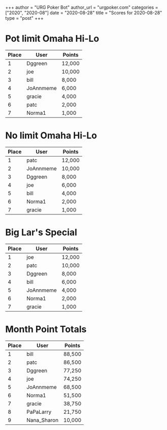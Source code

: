 +++
author = "URG Poker Bot"
author_url = "urgpoker.com"
categories = ["2020", "2020-08"]
date = "2020-08-28"
title = "Scores for 2020-08-28"
type = "post"
+++
# Pot limit Omaha Hi-Lo

| Place | User | Points |
|-------|------|--------|
| 1 | Dggreen | 12,000 |
| 2 | joe | 10,000 |
| 3 | bill | 8,000 |
| 4 | JoAnnmeme | 6,000 |
| 5 | gracie | 4,000 |
| 6 | patc | 2,000 |
| 7 | Norma1 | 1,000 |

# No limit Omaha Hi-Lo

| Place | User | Points |
|-------|------|--------|
| 1 | patc | 12,000 |
| 2 | JoAnnmeme | 10,000 |
| 3 | Dggreen | 8,000 |
| 4 | joe | 6,000 |
| 5 | bill | 4,000 |
| 6 | Norma1 | 2,000 |
| 7 | gracie | 1,000 |

# Big Lar's Special

| Place | User | Points |
|-------|------|--------|
| 1 | joe | 12,000 |
| 2 | patc | 10,000 |
| 3 | Dggreen | 8,000 |
| 4 | bill | 6,000 |
| 5 | JoAnnmeme | 4,000 |
| 6 | Norma1 | 2,000 |
| 7 | gracie | 1,000 |

# Month Point Totals

| Place | User | Points |
|-------|------|--------|
| 1 | bill | 88,500 |
| 2 | patc | 86,500 |
| 3 | Dggreen | 77,250 |
| 4 | joe | 74,250 |
| 5 | JoAnnmeme | 68,500 |
| 6 | Norma1 | 51,500 |
| 7 | gracie | 38,750 |
| 8 | PaPaLarry | 21,750 |
| 9 | Nana_Sharon | 10,000 |
